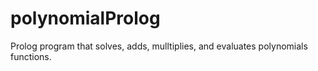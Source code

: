 # polynomialProlog
Prolog program that solves, adds, mulltiplies, and evaluates polynomials functions.
